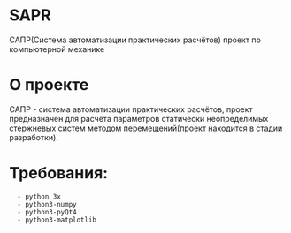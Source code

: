 # SAPR
САПР(Система автоматизации практических расчётов) проект по компьютерной механике

# О проекте
САПР - система автоматизации практических расчётов, проект предназначен для расчёта параметров 
статически неопределимых стержневых систем методом перемещений(проект находится в стадии разработки).

# Требования:
      - python 3x
      - python3-numpy
      - python3-pyQt4
      - python3-matplotlib

